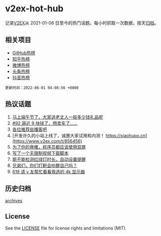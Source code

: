 # v2ex-hot-hub

 记录[V2EX](https://www.v2ex.com/)从 2021-01-06 日至今的热门话题。每小时抓取一次数据，按天[归档](archives)。
 
 ## 相关项目

- [GitHub热榜](https://github.com/snaildev/github-hot-hub)
- [知乎热榜](https://github.com/snaildev/zhihu-hot-hub)
- [微博热榜](https://github.com/snaildev/weibo-hot-hub)
- [头条热榜](https://github.com/snaildev/toutiao-hot-hub)
- [抖音热榜](https://github.com/snaildev/douyin-hot-hub)


 `更新时间：2022-06-01 04:08:56 +0800`

## 热议话题

1. [马上端午节了，大家送老丈人一般多少钱礼品呢](https://www.v2ex.com/t/856362)
1. [#92 逼近 9 块钱了，想卖车了……](https://www.v2ex.com/t/856405)
1. [各位推荐些播客吧](https://www.v2ex.com/t/856357)
1. [开发许久的小站上线了，诚邀大家试用和内测！ https://xiaohupo.cn](https://www.v2ex.com/t/856456)
1. [为了你的脊椎，程序员都应该使用双屏](https://www.v2ex.com/t/856383)
1. [写了一个无限制视频下载脚本](https://www.v2ex.com/t/856510)
1. [能不能检测红绿灯时长，自动设置提醒](https://www.v2ex.com/t/856361)
1. [兄弟们，你们打鼾会吵醒自己吗？](https://www.v2ex.com/t/856382)
1. [618 请 v 友帮忙看看我选的 4k 显示器](https://www.v2ex.com/t/856413)

## 历史归档

[archives](archives)

## License

See the [LICENSE](LICENSE) file for license rights and limitations (MIT).
